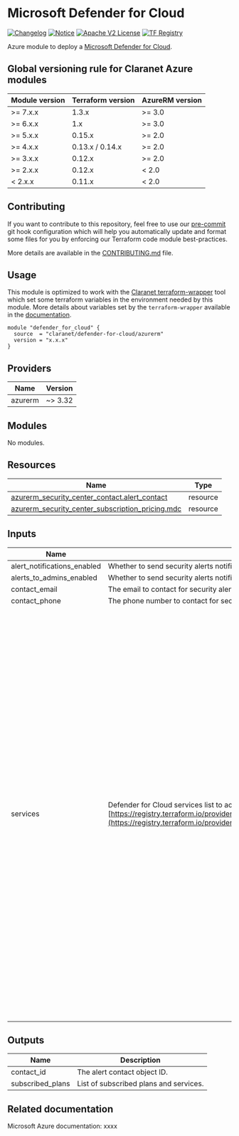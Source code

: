 # Microsoft Defender for Cloud
[![Changelog](https://img.shields.io/badge/changelog-release-green.svg)](CHANGELOG.md) [![Notice](https://img.shields.io/badge/notice-copyright-yellow.svg)](NOTICE) [![Apache V2 License](https://img.shields.io/badge/license-Apache%20V2-orange.svg)](LICENSE) [![TF Registry](https://img.shields.io/badge/terraform-registry-blue.svg)](https://registry.terraform.io/modules/claranet/defender-for-cloud/azurerm/)

Azure module to deploy a [Microsoft Defender for Cloud](https://azure.microsoft.com/en-us/products/defender-for-cloud).

<!-- BEGIN_TF_DOCS -->
## Global versioning rule for Claranet Azure modules

| Module version | Terraform version | AzureRM version |
| -------------- | ----------------- | --------------- |
| >= 7.x.x       | 1.3.x             | >= 3.0          |
| >= 6.x.x       | 1.x               | >= 3.0          |
| >= 5.x.x       | 0.15.x            | >= 2.0          |
| >= 4.x.x       | 0.13.x / 0.14.x   | >= 2.0          |
| >= 3.x.x       | 0.12.x            | >= 2.0          |
| >= 2.x.x       | 0.12.x            | < 2.0           |
| <  2.x.x       | 0.11.x            | < 2.0           |

## Contributing

If you want to contribute to this repository, feel free to use our [pre-commit](https://pre-commit.com/) git hook configuration
which will help you automatically update and format some files for you by enforcing our Terraform code module best-practices.

More details are available in the [CONTRIBUTING.md](./CONTRIBUTING.md#pull-request-process) file.

## Usage

This module is optimized to work with the [Claranet terraform-wrapper](https://github.com/claranet/terraform-wrapper) tool
which set some terraform variables in the environment needed by this module.
More details about variables set by the `terraform-wrapper` available in the [documentation](https://github.com/claranet/terraform-wrapper#environment).

```hcl
module "defender_for_cloud" {
  source  = "claranet/defender-for-cloud/azurerm"
  version = "x.x.x"
}
```

## Providers

| Name | Version |
|------|---------|
| azurerm | ~> 3.32 |

## Modules

No modules.

## Resources

| Name | Type |
|------|------|
| [azurerm_security_center_contact.alert_contact](https://registry.terraform.io/providers/hashicorp/azurerm/latest/docs/resources/security_center_contact) | resource |
| [azurerm_security_center_subscription_pricing.mdc](https://registry.terraform.io/providers/hashicorp/azurerm/latest/docs/resources/security_center_subscription_pricing) | resource |

## Inputs

| Name | Description | Type | Default | Required |
|------|-------------|------|---------|:--------:|
| alert\_notifications\_enabled | Whether to send security alerts notifications to the security contact or not. | `bool` | `true` | no |
| alerts\_to\_admins\_enabled | Whether to send security alerts notifications to Subscription admins (Owners) or not. | `bool` | `true` | no |
| contact\_email | The email to contact for security alerts. | `string` | `null` | no |
| contact\_phone | The phone number to contact for security alerts. | `string` | `null` | no |
| services | Defender for Cloud services list to activate. See [https://registry.terraform.io/providers/hashicorp/azurerm/latest/docs/resources/security_center_subscription_pricing](https://registry.terraform.io/providers/hashicorp/azurerm/latest/docs/resources/security_center_subscription_pricing) | <pre>list(object({<br>    resource_type = string<br>    tier          = optional(string, "Standard")<br>    subplan       = optional(string, null)<br>  }))</pre> | <pre>[<br>  {<br>    "resource_type": "AppServices"<br>  },<br>  {<br>    "resource_type": "Arm"<br>    "subplan": "PerSubscription"<br>  },<br>  {<br>    "resource_type": "CloudPosture"<br>  },<br>  {<br>    "resource_type": "ContainerRegistry"<br>  },<br>  {<br>    "resource_type": "Containers"<br>  },<br>  {<br>    "resource_type": "CosmosDbs"<br>  },<br>  {<br>    "resource_type": "Dns"<br>  },<br>  {<br>    "resource_type": "KeyVaults"<br>    "subplan": "PerKeyVault"<br>  },<br>  {<br>    "resource_type": "KubernetesService"<br>  },<br>  {<br>    "resource_type": "OpenSourceRelationalDatabases"<br>  },<br>  {<br>    "resource_type": "SqlServerVirtualMachines"<br>  },<br>  {<br>    "resource_type": "SqlServers"<br>  },<br>  {<br>    "resource_type": "StorageAccounts",<br>    "subplan": "DefenderForStorageV2"<br>  },<br>  {<br>    "resource_type": "VirtualMachines",<br>    "subplan": "P1"<br>  }<br>]</pre> | no |

## Outputs

| Name | Description |
|------|-------------|
| contact\_id | The alert contact object ID. |
| subscribed\_plans | List of subscribed plans and services. |
<!-- END_TF_DOCS -->

## Related documentation

Microsoft Azure documentation: xxxx
